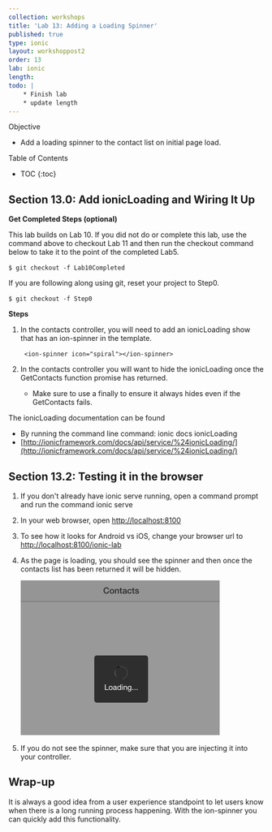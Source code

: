 ```yaml
---
collection: workshops
title: 'Lab 13: Adding a Loading Spinner'
published: true
type: ionic
layout: workshoppost2
order: 13
lab: ionic
length:
todo: |
    * Finish lab
    * update length
---
```


<div class="fake-h2">Objective</div>

* Add a loading spinner to the contact list on initial page load.

<div class="fake-h2">Table of Contents</div>

* TOC
{:toc}

## Section 13.0: Add ionicLoading and Wiring It Up

**Get Completed Steps (optional)**

This lab builds on Lab 10.  If you did not do or complete this lab, use the command above to checkout Lab 11 and then run the checkout command below to take it to the point of the completed Lab5.

    $ git checkout -f Lab10Completed

If you are following along using git, reset your project to Step0.

    $ git checkout -f Step0

**Steps**

1. In the contacts controller, you will need to add an ionicLoading show that has an ion-spinner in the template. 

        <ion-spinner icon="spiral"></ion-spinner>

1. In the contacts controller you will want to hide the ionicLoading once the GetContacts function promise has returned.  
    * Make sure to use a finally to ensure it always hides even if the GetContacts fails.

The ionicLoading documentation can be found 

* By running the command line command: ionic docs ionicLoading 
* [http://ionicframework.com/docs/api/service/%24ionicLoading/](http://ionicframework.com/docs/api/service/%24ionicLoading/)

## Section 13.2: Testing it in the browser

1. If you don't already have ionic serve running, open a command prompt and run the command ionic serve
1. In your web browser, open [http://localhost:8100](http://localhost:8100)
1. To see how it looks for Android vs iOS, change your browser url to [http://localhost:8100/ionic-lab](http://localhost:8100/ionic-lab)
1. As the page is loading, you should see the spinner and then once the contacts list has been returned it will be hidden.  

    ![Lab10-IonicLoadingSpinner.png](images/Lab11/Lab11-IonicLoadingSpinner.png)

1. If you do not see the spinner, make sure that you are injecting it into your controller.  

## Wrap-up

It is always a good idea from a user experience standpoint to let users know when there is a long running process happening.  With the ion-spinner you can quickly add this functionality.  
